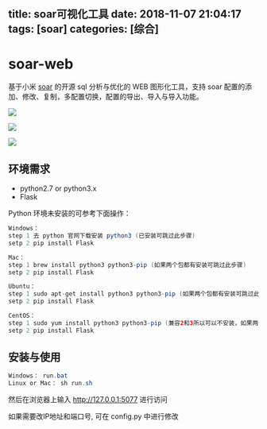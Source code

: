 title: soar可视化工具
date: 2018-11-07 21:04:17
tags: [soar]
categories: [综合]
---
# soar-web
基于小米 [soar](https://github.com/XiaoMi/soar) 的开源 sql 分析与优化的 WEB 图形化工具，支持 soar 配置的添加、修改、复制，多配置切换，配置的导出、导入与导入功能。

<!--more-->

![](/images/example-1.png)

![](/images/example-2.png)

![](/images/example-3.png)

## 环境需求
* python2.7 or python3.x
* Flask

Python 环境未安装的可参考下面操作：
```java
Windows：
step 1 去 python 官网下载安装 python3 (已安装可跳过此步骤)
setp 2 pip install Flask

Mac：
step 1 brew install python3 python3-pip (如果两个包都有安装可跳过此步骤)
setp 2 pip install Flask

Ubuntu：
step 1 sudo apt-get install python3 python3-pip (如果两个包都有安装可跳过此步骤)
setp 2 pip install Flask

CentOS：
step 1 sudo yum install python3 python3-pip (兼容2和3所以可以不安装，如果两个包都有安装可跳过此步骤)
setp 2 pip install Flask
```


## 安装与使用
```java
Windows： run.bat
Linux or Mac： sh run.sh
```

然后在浏览器上输入 http://127.0.0.1:5077 进行访问

如果需要改IP地址和端口号, 可在 config.py 中进行修改
